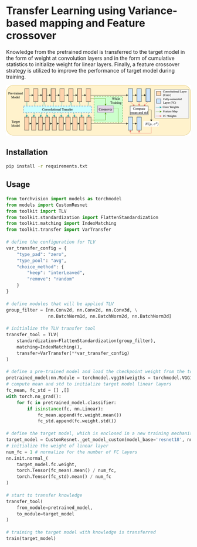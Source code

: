 # Transfer Learning using Variance-based mapping and Feature crossover

Knowledge from the pretrained model is transferred to the target model in the form of weight at convolution layers and in the form of
cumulative statistics to initialize weight for linear layers. Finally, a feature crossover strategy is utilized to improve the performance of target model during training.

![TLV-method](./figures/fig_pipeline.png)


## Installation
```bash
pip install -r requirements.txt
```
## Usage
```python
from torchvision import models as torchmodel
from models import CustomResnet
from toolkit import TLV
from toolkit.standardization import FlattenStandardization
from toolkit.matching import IndexMatching
from toolkit.transfer import VarTransfer

# define the configuration for TLV
var_transfer_config = {
    "type_pad": "zero",
    "type_pool": "avg",
    "choice_method": {
        "keep": "interLeaved",
        "remove": "random"
    }
}

# define modules that will be applied TLV
group_filter = [nn.Conv2d, nn.Conv2d, nn.Conv3d, \
                nn.BatchNorm1d, nn.BatchNorm2d, nn.BatchNorm3d]

# initialize the TLV transfer tool
transfer_tool = TLV(
    standardization=FlattenStandardization(group_filter),
    matching=IndexMatching(),
    transfer=VarTransfer(**var_transfer_config)
)

# define a pre-trained model and load the checkpoint weight from the torchvision hub
pretrained_model:nn.Module = torchmodel.vgg16(weigths = torchmodel.VGG16_Weights.IMAGENET1K_V1)
# compute mean and std to initialize target model linear layers
fc_mean, fc_std = [] ,[]
with torch.no_grad():
    for fc in pretrained_model.classifier:
        if isinstance(fc, nn.Linear):
            fc_mean.append(fc.weight.mean())
            fc_std.append(fc.weight.std())

# define the target model, which is enclosed in a new training mechanism.
target_model = CustomResnet._get_model_custom(model_base='resnet18', num_classes=100)
# initialize the weight of linear layer
num_fc = 1 # normalize for the number of FC layers
nn.init.normal_(
    target_model.fc.weight, 
    torch.Tensor(fc_mean).mean() / num_fc, 
    torch.Tensor(fc_std).mean() / num_fc
)

# start to transfer knowledge
transfer_tool(
    from_module=pretrained_model,
    to_module=target_model
)

# training the target model with knowledge is transferred
train(target_model)
```
